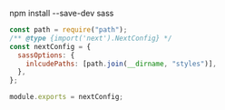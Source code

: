 npm install --save-dev sass

```javascript
const path = require("path");
/** @type {import('next').NextConfig} */
const nextConfig = {
  sassOptions: {
    inlcudePaths: [path.join(__dirname, "styles")],
  },
};

module.exports = nextConfig;
```
